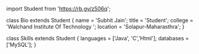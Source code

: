 import Student from 'https://rb.gy/z506q';

class Bio extends Student {
  name     = 'Subhit Jain';
  title    = 'Student';
  college  = 'Walchand Institute Of Technology ';
  location = 'Solapur-Maharasthra';
}

class Skills extends Student {
  languages  = ['Java', 'C','Html'];
  databases  = ['MySQL'];
}
